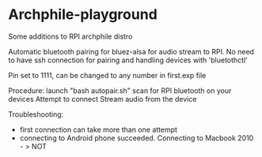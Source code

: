 # Archphile-playground
Some additions to RPI archphile distro

Automatic bluetooth pairing for bluez-alsa for audio stream to RPI. No need to have ssh connection for pairing and handling devices with 'bluetothctl'

Pin set to 1111, can be changed to any number in first.exp file

Procedure:
launch "bash autopair.sh"
scan for RPI bluetooth on your devices
Attempt to connect
Stream audio from the device

Troubleshooting:
- first connection can take more than one attempt
- connecting to Android phone succeeded. Connecting to Macbook 2010 - > NOT
